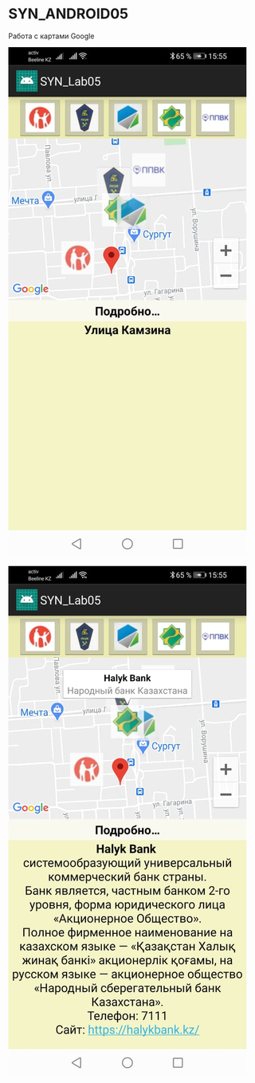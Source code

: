 # SYN_ANDROID05
Работа с картами Google

![Screenshot](screen.jpeg)

![Screenshot](screen0.jpeg)



